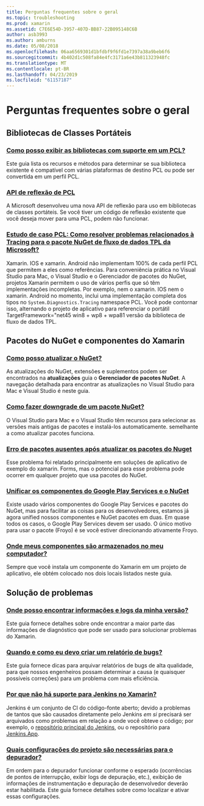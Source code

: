 ```yaml
---
title: Perguntas frequentes sobre o geral
ms.topic: troubleshooting
ms.prod: xamarin
ms.assetid: C7E6E54D-3957-407D-BB87-22B095148C6B
author: asb3993
ms.author: amburns
ms.date: 05/08/2018
ms.openlocfilehash: 06aa6569301d1bfdbf9f6fd1e7397a38a9beb6f6
ms.sourcegitcommit: 4b402d1c508fa84e4fc3171a6e43b811323948fc
ms.translationtype: MT
ms.contentlocale: pt-BR
ms.lasthandoff: 04/23/2019
ms.locfileid: "61157187"
---
```

# <a name="general-frequently-asked-questions"></a>Perguntas frequentes sobre o geral

## <a name="portable-class-libraries"></a>Bibliotecas de Classes Portáteis

### <a name="how-can-i-view-what-libraries-are-supported-in-a-pclpcl-support-librariesmd"></a>[Como posso exibir as bibliotecas com suporte em um PCL?](pcl-support-libraries.md)
Este guia lista os recursos e métodos para determinar se sua biblioteca existente é compatível com várias plataformas de destino PCL ou pode ser convertida em um perfil PCL.

### <a name="pcl-reflection-apipcl-reflectionmd"></a>[API de reflexão de PCL](pcl-reflection.md)
A Microsoft desenvolveu uma nova API de reflexão para uso em bibliotecas de classes portáteis. Se você tiver um código de reflexão existente que você deseja mover para uma PCL, podem não funcionar.

### <a name="pcl-case-study-how-can-i-resolve-problems-related-to-systemdiagnosticstracing-for-the-microsoft-tpl-dataflow-nuget-packagepcl-case-studymd"></a>[Estudo de caso PCL: Como resolver problemas relacionados à Tracing para o pacote NuGet de fluxo de dados TPL da Microsoft?](pcl-case-study.md)
Xamarin. IOS e xamarin. Android não implementam 100% de cada perfil PCL que permitem a eles como referências. Para conveniência prática no Visual Studio para Mac, o Visual Studio e o Gerenciador de pacotes do NuGet, projetos Xamarin permitem o uso de vários perfis que só têm implementações incompletas. Por exemplo, nem o xamarin. IOS nem o xamarin. Android no momento, inclui uma implementação completa dos tipos no `System.Diagnostics.Tracing` namespace PCL. Você pode contornar isso, alternando o projeto de aplicativo para referenciar o portátil TargetFramework="net45 win8 + wp8 + wpa81 versão da biblioteca de fluxo de dados TPL.

## <a name="nuget-packages--xamarin-components"></a>Pacotes do NuGet e componentes do Xamarin
### <a name="how-can-i-update-nugetnuget-updatemd"></a>[Como posso atualizar o NuGet?](nuget-update.md)
As atualizações do NuGet, extensões e suplementos podem ser encontrados na **atualizações** guia o **Gerenciador de pacotes NuGet**. A navegação detalhada para encontrar as atualizações no Visual Studio para Mac e Visual Studio é neste guia.

### <a name="how-do-i-downgrade-a-nuget-packagenuget-package-downgrademd"></a>[Como fazer downgrade de um pacote NuGet?](nuget-package-downgrade.md)
O Visual Studio para Mac e o Visual Studio têm recursos para selecionar as versões mais antigas de pacotes e instalá-los automaticamente. semelhante a como atualizar pacotes funciona.

### <a name="missing-packages-error-after-updating-nuget-packagesnuget-packages-missingmd"></a>[Erro de pacotes ausentes após atualizar os pacotes do Nuget](nuget-packages-missing.md)
Esse problema foi relatado principalmente em soluções de aplicativo de exemplo do xamarin. Forms, mas o potencial para esse problema pode ocorrer em qualquer projeto que usa pacotes do NuGet.

### <a name="unifying-google-play-services-components-and-nugetgps-components-nugetmd"></a>[Unificar os componentes do Google Play Services e o NuGet](gps-components-nuget.md)
Existe usado vários componentes do Google Play Services e pacotes do NuGet, mas para facilitar as coisas para os desenvolvedores, estamos já agora unified nossos componentes e NuGet pacotes em duas. Em quase todos os casos, o Google Play Services devem ser usado. O único motivo para usar o pacote (Froyo) é se você estiver direcionando ativamente Froyo.

### <a name="where-are-the-components-stored-on-my-machinecomponent-storagemd"></a>[Onde meus componentes são armazenados no meu computador?](component-storage.md)
Sempre que você instala um componente do Xamarin em um projeto de aplicativo, ele obtém colocado nos dois locais listados neste guia.


## <a name="troubleshooting"></a>Solução de problemas
### <a name="where-can-i-find-my-version-information-and-logsversion-logsmd"></a>[Onde posso encontrar informações e logs da minha versão?](version-logs.md)
Este guia fornece detalhes sobre onde encontrar a maior parte das informações de diagnóstico que pode ser usado para solucionar problemas do Xamarin.

### <a name="when-and-how-should-i-file-a-bug-reporthowto-file-bugmd"></a>[Quando e como eu devo criar um relatório de bugs?](howto-file-bug.md)
Este guia fornece dicas para arquivar relatórios de bugs de alta qualidade, para que nossos engenheiros possam determinar a causa (e quaisquer possíveis correções) para um problema com mais eficiência.

### <a name="why-isnt-jenkins-supported-by-xamarinxamarin-jenkinsmd"></a>[Por que não há suporte para Jenkins no Xamarin?](xamarin-jenkins.md)
Jenkins é um conjunto de CI do código-fonte aberto; devido a problemas de tantos que são causados diretamente pelo Jenkins *em si* precisará ser arquivados como problemas em relação a onde você obteve o código; por exemplo, o [repositório principal do Jenkins](https://github.com/jenkinsci/jenkins), ou o repositório para [ Jenkins.App](https://github.com/stisti/jenkins-app).

### <a name="what-project-settings-are-required-for-the-debuggerdebugger-settingsmd"></a>[Quais configurações do projeto são necessárias para o depurador?](debugger-settings.md)
Em ordem para o depurador funcionar conforme o esperado (ocorrências de pontos de interrupção, exibir logs de depuração, etc.), exibição de informações de instrumentação e depuração de desenvolvedor deverão estar habilitada. Este guia fornece detalhes sobre como localizar e ativar essas configurações.

